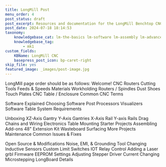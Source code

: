 ```yaml
---
title: LongMill Post
menu_order: 4
post_status: draft
post_excerpt: Resources and documentation for the LongMill Benchtop CNC. You will find info about routers, software, assembly, end mills - everything you need to get started.
post_date: 2024-07-18 18:14:53
taxonomy:
    knowledgebase_cat: lm-the-basics lm-software lm-assembly lm-advanced
    knowledgebase_tag:
        - mk1
custom_fields:
    KBName: LongMill CNC
    basepress_post_icon: bp-caret-right
skip_file: yes
featured_image: _images/post-image.jpg
---
```


LongMill page order should be as follows:
Welcome!
CNC Routers
Cutting Tools
Feeds & Speeds
Materials
Workholding
Routers / Spindles
Dust Shoes
Touch Plates
CNC Table / Enclosure
Common CNC Terms

Software Explained
Choosing Software
Post Processors
Visualizers
Software Table
System Requirements

Unboxing
XZ-Axis Gantry
Y-Axis Gantries
X-Axis Rail
Y-axis Rails
Drag Chains and Wiring
Electronics
Table Mounting
Starter Projects
Assembling Add-ons
48" Extension Kit
Wasteboard Surfacing
More Projects
Maintenance
Common Issues & Fixes

Open Source & Modifications
Noise, EMI, & Grounding
Tool Changing
Inductive Sensors
Custom Limit Switches
IOT Relay Control
Adding a Laser
grbl Firmware
EEPROM Settings
Adjusting Stepper Driver Current
Changing Microstepping
LongBoard Details
